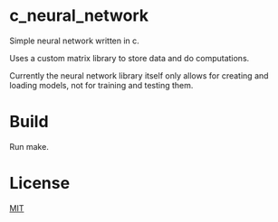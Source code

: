 # c_neural_network

Simple neural network written in c.

Uses a custom matrix library to store data and do computations.

Currently the neural network library itself only allows for creating and loading models,
not for training and testing them.

# Build

Run make.

# License

[MIT](https://choosealicense.com/licenses/mit/)